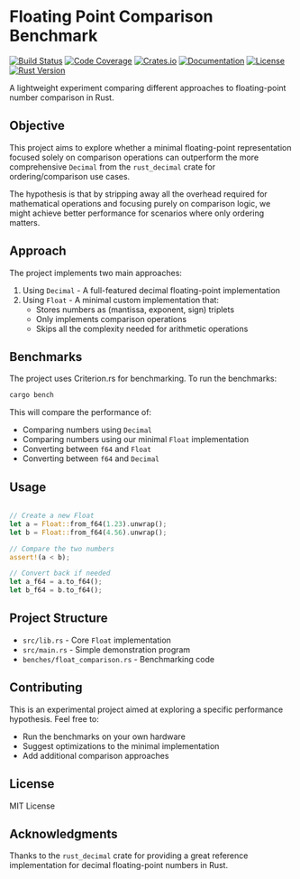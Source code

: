 # Floating Point Comparison Benchmark

[![Build Status](https://github.com/KhaledYassin/fast-float-compare/actions/workflows/ci.yml/badge.svg)](https://github.com/KhaledYassin/fast-float-compare/actions/workflows/ci.yml)
[![Code Coverage](https://codecov.io/gh/KhaledYassin/fast-float-compare/branch/main/graph/badge.svg)](https://codecov.io/gh/KhaledYassin/fast-float-compare)
[![Crates.io](https://img.shields.io/crates/v/fast-float-compare)](https://crates.io/crates/fast-float-compare)
[![Documentation](https://docs.rs/fast-float-compare/badge.svg)](https://docs.rs/fast-float-compare)
[![License](https://img.shields.io/crates/l/fast-float-compare.svg)](LICENSE)
[![Rust Version](https://img.shields.io/badge/rustc-1.70+-lightgray.svg)](https://blog.rust-lang.org/2023/03/30/Rust-1.70.0.html)

A lightweight experiment comparing different approaches to floating-point number comparison in Rust.

## Objective

This project aims to explore whether a minimal floating-point representation focused solely on comparison operations can outperform the more comprehensive `Decimal` from the `rust_decimal` crate for ordering/comparison use cases.

The hypothesis is that by stripping away all the overhead required for mathematical operations and focusing purely on comparison logic, we might achieve better performance for scenarios where only ordering matters.

## Approach

The project implements two main approaches:

1. Using `Decimal` - A full-featured decimal floating-point implementation
2. Using `Float` - A minimal custom implementation that:
   - Stores numbers as (mantissa, exponent, sign) triplets
   - Only implements comparison operations
   - Skips all the complexity needed for arithmetic operations

## Benchmarks

The project uses Criterion.rs for benchmarking. To run the benchmarks:

```bash
cargo bench
```

This will compare the performance of:

- Comparing numbers using `Decimal`
- Comparing numbers using our minimal `Float` implementation
- Converting between `f64` and `Float`
- Converting between `f64` and `Decimal`

## Usage

```rust

// Create a new Float
let a = Float::from_f64(1.23).unwrap();
let b = Float::from_f64(4.56).unwrap();

// Compare the two numbers
assert!(a < b);

// Convert back if needed
let a_f64 = a.to_f64();
let b_f64 = b.to_f64();

```

## Project Structure

- `src/lib.rs` - Core `Float` implementation
- `src/main.rs` - Simple demonstration program
- `benches/float_comparison.rs` - Benchmarking code

## Contributing

This is an experimental project aimed at exploring a specific performance hypothesis. Feel free to:

- Run the benchmarks on your own hardware
- Suggest optimizations to the minimal implementation
- Add additional comparison approaches

## License

MIT License

## Acknowledgments

Thanks to the `rust_decimal` crate for providing a great reference implementation for decimal floating-point numbers in Rust.
